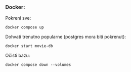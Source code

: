 ### Docker:

Pokreni sve:
```
docker compose up
```

Dohvati trenutno popularne (postgres mora biti pokrenut):
```
docker start movie-db
```

Očisti bazu:
```
docker compose down --volumes
```